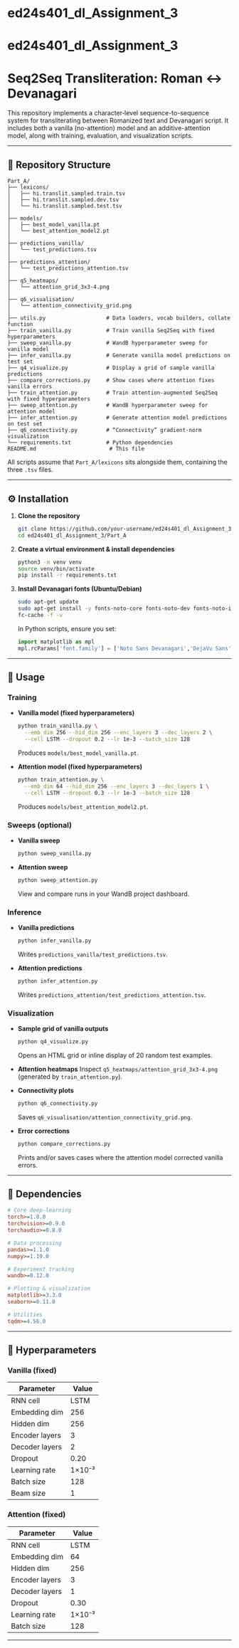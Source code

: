# ed24s401_dl_Assignment_3
# ed24s401_dl_Assignment_3
# Seq2Seq Transliteration: Roman ↔ Devanagari

This repository implements a character‐level sequence-to-sequence system for transliterating between Romanized text and Devanagari script.  It includes both a vanilla (no-attention) model and an additive-attention model, along with training, evaluation, and visualization scripts.

---

## 🌳 Repository Structure

```
Part_A/
├── lexicons/  
│   ├── hi.translit.sampled.train.tsv  
│   ├── hi.translit.sampled.dev.tsv  
│   └── hi.translit.sampled.test.tsv  
│
├── models/  
│   ├── best_model_vanilla.pt  
│   └── best_attention_model2.pt  
│
├── predictions_vanilla/  
│   └── test_predictions.tsv  
│
├── predictions_attention/  
│   └── test_predictions_attention.tsv  
│
├── q5_heatmaps/  
│   └── attention_grid_3x3-4.png  
│
├── q6_visualisation/  
│   └── attention_connectivity_grid.png  
│
├── utils.py                   # Data loaders, vocab builders, collate function  
├── train_vanilla.py           # Train vanilla Seq2Seq with fixed hyperparameters  
├── sweep_vanilla.py           # WandB hyperparameter sweep for vanilla model  
├── infer_vanilla.py           # Generate vanilla model predictions on test set  
├── q4_visualize.py            # Display a grid of sample vanilla predictions  
├── compare_corrections.py     # Show cases where attention fixes vanilla errors  
├── train_attention.py         # Train attention-augmented Seq2Seq with fixed hyperparameters  
├── sweep_attention.py         # WandB hyperparameter sweep for attention model  
├── infer_attention.py         # Generate attention model predictions on test set  
├── q6_connectivity.py         # “Connectivity” gradient-norm visualization  
└── requirements.txt           # Python dependencies
README.md                       # This file
```

All scripts assume that `Part_A/lexicons` sits alongside them, containing the three `.tsv` files.

---

## ⚙️ Installation

1. **Clone the repository**

   ```bash
   git clone https://github.com/your-username/ed24s401_dl_Assignment_3.git
   cd ed24s401_dl_Assignment_3/Part_A
   ```

2. **Create a virtual environment & install dependencies**

   ```bash
   python3 -m venv venv
   source venv/bin/activate
   pip install -r requirements.txt
   ```

3. **Install Devanagari fonts (Ubuntu/Debian)**

   ```bash
   sudo apt-get update
   sudo apt-get install -y fonts-noto-core fonts-noto-dev fonts-noto-indic
   fc-cache -f -v
   ```

   In Python scripts, ensure you set:

   ```python
   import matplotlib as mpl
   mpl.rcParams['font.family'] = ['Noto Sans Devanagari','DejaVu Sans']
   ```

---

## 🚀 Usage

### Training

* **Vanilla model (fixed hyperparameters)**

  ```bash
  python train_vanilla.py \
    --emb_dim 256 --hid_dim 256 --enc_layers 3 --dec_layers 2 \
    --cell LSTM --dropout 0.2 --lr 1e-3 --batch_size 128
  ```

  Produces `models/best_model_vanilla.pt`.

* **Attention model (fixed hyperparameters)**

  ```bash
  python train_attention.py \
    --emb_dim 64 --hid_dim 256 --enc_layers 3 --dec_layers 1 \
    --cell LSTM --dropout 0.3 --lr 1e-3 --batch_size 128
  ```

  Produces `models/best_attention_model2.pt`.

### Sweeps (optional)

* **Vanilla sweep**

  ```bash
  python sweep_vanilla.py
  ```
* **Attention sweep**

  ```bash
  python sweep_attention.py
  ```

  View and compare runs in your WandB project dashboard.

### Inference

* **Vanilla predictions**

  ```bash
  python infer_vanilla.py
  ```

  Writes `predictions_vanilla/test_predictions.tsv`.

* **Attention predictions**

  ```bash
  python infer_attention.py
  ```

  Writes `predictions_attention/test_predictions_attention.tsv`.

### Visualization

* **Sample grid of vanilla outputs**

  ```bash
  python q4_visualize.py
  ```

  Opens an HTML grid or inline display of 20 random test examples.

* **Attention heatmaps**
  Inspect `q5_heatmaps/attention_grid_3x3-4.png` (generated by `train_attention.py`).

* **Connectivity plots**

  ```bash
  python q6_connectivity.py
  ```

  Saves `q6_visualisation/attention_connectivity_grid.png`.

* **Error corrections**

  ```bash
  python compare_corrections.py
  ```

  Prints and/or saves cases where the attention model corrected vanilla errors.

---

## 📄 Dependencies

```ini
# Core deep‐learning
torch>=1.8.0
torchvision>=0.9.0
torchaudio>=0.8.0

# Data processing
pandas>=1.1.0
numpy>=1.19.0

# Experiment tracking
wandb>=0.12.0

# Plotting & visualization
matplotlib>=3.3.0
seaborn>=0.11.0

# Utilities
tqdm>=4.56.0
```

---

## 🔧 Hyperparameters

### Vanilla (fixed)

| Parameter      | Value  |
| -------------- | ------ |
| RNN cell       | LSTM   |
| Embedding dim  | 256    |
| Hidden dim     | 256    |
| Encoder layers | 3      |
| Decoder layers | 2      |
| Dropout        | 0.20   |
| Learning rate  | 1×10⁻³ |
| Batch size     | 128    |
| Beam size      | 1      |

### Attention (fixed)

| Parameter      | Value  |
| -------------- | ------ |
| RNN cell       | LSTM   |
| Embedding dim  | 64     |
| Hidden dim     | 256    |
| Encoder layers | 3      |
| Decoder layers | 1      |
| Dropout        | 0.30   |
| Learning rate  | 1×10⁻³ |
| Batch size     | 128    |

---

